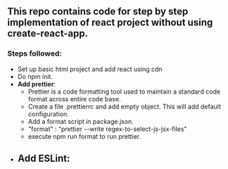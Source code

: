 ## This repo contains code for step by step implementation of react project without using create-react-app.

### Steps followed:

- Set up basic html project and add react using cdn
- Do npm init.
- **Add prettier**:
  - Prettier is a code formatting tool used to maintain a standard code format across entire code base.
  - Create a file .prettierrc and add empty object. This will add default configuration.
  - Add a format script in package.json.
  - "format" : "prettier --write regex-to-select-js-jsx-files"
  - execute npm run format to run prettier.
- **Add ESLint**:
  -
